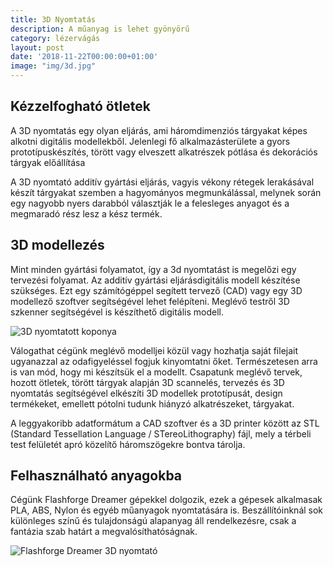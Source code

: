 ```yaml
---
title: 3D Nyomtatás
description: A műanyag is lehet gyönyörű
category: lézervágás
layout: post
date: '2018-11-22T00:00:00+01:00'
image: "img/3d.jpg"
---
```


## Kézzelfogható ötletek

A 3D nyomtatás egy olyan eljárás, ami háromdimenziós tárgyakat képes alkotni digitális modellekből. Jelenlegi fő alkalmazásterülete a gyors prototípuskészítés, törött vagy elveszett alkatrészek pótlása és dekorációs tárgyak előállítása

A 3D nyomtató additív gyártási eljárás, vagyis vékony rétegek lerakásával készít tárgyakat szemben a hagyományos megmunkálással, melynek során egy nagyobb nyers darabból választják le a felesleges anyagot és a megmaradó rész lesz a kész termék.


## 3D modellezés

Mint minden gyártási folyamatot, így a 3d nyomtatást is megelőzi egy tervezési folyamat. Az additív gyártási eljárásdigitális modell készítése szükséges. Ezt egy számítógéppel segített tervező (CAD) vagy egy 3D modellező szoftver segítségével lehet felépíteni. Meglévő testről 3D szkenner segítségével is készíthető digitális modell.

![3D nyomtatott koponya]({{site.baseurl}}img/skull.jpg)

Válogathat cégünk meglévő modelljei közül vagy hozhatja saját filejait ugyanazzal az odafigyeléssel fogjuk kinyomtatni őket. Természetesen arra is van mód, hogy mi készítsük el a modellt. Csapatunk meglévő tervek, hozott ötletek, törött tárgyak alapján 3D scannelés, tervezés és 3D nyomtatás segítségével elkészíti 3D modellek prototípusát, design termékeket, emellett pótolni tudunk hiányzó alkatrészeket, tárgyakat.

A leggyakoribb adatformátum a CAD szoftver és a 3D printer között az STL (Standard Tessellation Language / STereoLithography) fájl, mely a térbeli test felületét apró közelítő háromszögekre bontva tárolja.




## Felhasználható anyagokba

Cégünk Flashforge Dreamer gépekkel dolgozik, ezek a gépesek alkalmasak PLA, ABS, Nylon és egyéb műanyagok nyomtatására is. Beszállítóinknál sok különleges színű és tulajdonságú alapanyag áll rendelkezésre, csak a fantázia szab határt a megvalósíthatóságnak.

![Flashforge Dreamer 3D nyomtató]({{site.baseurl}}img/skull.jpg)

